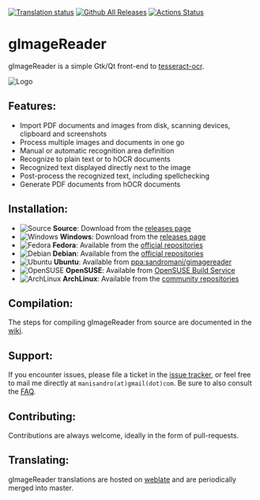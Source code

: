 [![Translation status](https://hosted.weblate.org/widgets/gimagereader/-/svg-badge.svg)](https://hosted.weblate.org/engage/gimagereader/?utm_source=widget)
[![Github All Releases](https://img.shields.io/github/downloads/manisandro/gImageReader/total.svg)]()
[![Actions Status](https://github.com/manisandro/gImageReader/workflows/CI%20Build/badge.svg)](https://github.com/manisandro/gImageReader/actions)



gImageReader
============

gImageReader is a simple Gtk/Qt front-end to [tesseract-ocr](https://github.com/tesseract-ocr/tesseract).

![Logo](https://raw.githubusercontent.com/manisandro/gImageReader/gh-pages/gimagereader.jpg)

Features:
------------
 - Import PDF documents and images from disk, scanning devices, clipboard and screenshots
 - Process multiple images and documents in one go
 - Manual or automatic recognition area definition
 - Recognize to plain text or to hOCR documents
 - Recognized text displayed directly next to the image
 - Post-process the recognized text, including spellchecking
 - Generate PDF documents from hOCR documents

Installation:
---------------
- ![Source](https://raw.githubusercontent.com/manisandro/gImageReader/gh-pages/icons/source.png) **Source**: Download from the [releases page](https://github.com/manisandro/gImageReader/releases)
- ![Windows](https://raw.githubusercontent.com/manisandro/gImageReader/gh-pages/icons/windows.png) **Windows**: Download from the [releases page](https://github.com/manisandro/gImageReader/releases)
- ![Fedora](https://raw.githubusercontent.com/manisandro/gImageReader/gh-pages/icons/fedora.png) **Fedora**: Available from the [official repositories](https://src.fedoraproject.org/rpms/gimagereader)
- ![Debian](https://raw.githubusercontent.com/manisandro/gImageReader/gh-pages/icons/debian.png) **Debian**: Available from the [official repositories](https://packages.debian.org/unstable/main/gimagereader)
- ![Ubuntu](https://raw.githubusercontent.com/manisandro/gImageReader/gh-pages/icons/ubuntu.png) **Ubuntu**: Available from [ppa:sandromani/gimagereader](https://launchpad.net/~sandromani/+archive/ubuntu/gimagereader)
- ![OpenSUSE](https://raw.githubusercontent.com/manisandro/gImageReader/gh-pages/icons/opensuse.png) **OpenSUSE**: Available from [OpenSUSE Build Service](https://build.opensuse.org/project/show/home:sandromani)
- ![ArchLinux](https://raw.githubusercontent.com/manisandro/gImageReader/gh-pages/icons/arch.png) **ArchLinux**: Available from the [community repositories](https://www.archlinux.org/packages/community/x86_64/gimagereader/)

Compilation:
--------------
The steps for compiling gImageReader from source are documented in the [wiki](https://github.com/manisandro/gImageReader/wiki/Compiling-gImageReader).

Support:
----------
If you encounter issues, please file a ticket in the [issue tracker](https://github.com/manisandro/gImageReader/issues), or feel free to mail me directly at `manisandro(at)gmail(dot)com`. Be sure to also consult the [FAQ](https://github.com/manisandro/gImageReader/wiki/FAQ).

Contributing:
---------------
Contributions are always welcome, ideally in the form of pull-requests.

Translating:
--------------
gImageReader translations are hosted on [weblate](https://hosted.weblate.org/projects/gimagereader/) and are periodically merged into master.
